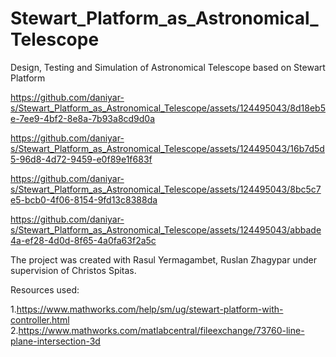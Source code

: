 # Stewart_Platform_as_Astronomical_Telescope
Design, Testing and Simulation of Astronomical Telescope based on Stewart Platform





https://github.com/daniyar-s/Stewart_Platform_as_Astronomical_Telescope/assets/124495043/8d18eb5e-7ee9-4bf2-8e8a-7b93a8cd9d0a





https://github.com/daniyar-s/Stewart_Platform_as_Astronomical_Telescope/assets/124495043/16b7d5d5-96d8-4d72-9459-e0f89e1f683f





https://github.com/daniyar-s/Stewart_Platform_as_Astronomical_Telescope/assets/124495043/8bc5c7e5-bcb0-4f06-8154-9fd13c8388da







https://github.com/daniyar-s/Stewart_Platform_as_Astronomical_Telescope/assets/124495043/abbade4a-ef28-4d0d-8f65-4a0fa63f2a5c


The project was created with Rasul Yermagambet, Ruslan Zhagypar under supervision of Christos Spitas.

Resources used:

1.https://www.mathworks.com/help/sm/ug/stewart-platform-with-controller.html
2.https://www.mathworks.com/matlabcentral/fileexchange/73760-line-plane-intersection-3d

